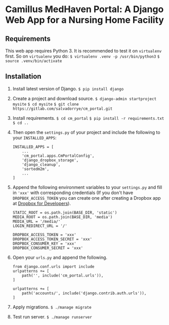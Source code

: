 # Camillus MedHaven Portal: A Django Web App for a Nursing Home Facility

## Requirements
This web app requires Python 3. It is recommended to test it on `virtualenv` first. So on `virtualenv` you do:
    `$ virtualenv .venv -p /usr/bin/python3`
    `$ source .venv/bin/activate`

## Installation
1. Install latest version of Django.
    `$ pip install django`

2. Create a project and download source.
    `$ django-admin startproject mysite`
    `$ cd mysite`
    `$ git clone https://gitlab.com/salvadorrye/cm_portal.git`

3. Install requirements.
    `$ cd cm_portal`
    `$ pip install -r requirements.txt`
    `$ cd ..`

4. Then open the `settings.py` of your project and include the following to your `INSTALLED_APPS`:
    ~~~~
    INSTALLED_APPS = [    
        ...
        'cm_portal.apps.CmPortalConfig',
        'django_dropbox_storage',
        'django_cleanup',
        'sortedm2m',
        ...
    ] 
    ~~~~

5. Append the following environment variables to your `settings.py` and fill in `'xxx'` with corresponding credentials (If you don't have `DROPBOX_ACCESS_TOKEN` you can create one after creating a Dropbox app at [Dropbox for Developers](https://www.dropbox.com/developers)).
    ~~~~
    STATIC_ROOT = os.path.join(BASE_DIR, 'static')
    MEDIA_ROOT = os.path.join(BASE_DIR, 'media')
    MEDIA_URL = '/media/'
    LOGIN_REDIRECT_URL = '/'

    DROPBOX_ACCESS_TOKEN = 'xxx'
    DROPBOX_ACCESS_TOKEN_SECRET = 'xxx'
    DROPBOX_CONSUMER_KEY = 'xxx'
    DROPBOX_CONSUMER_SECRET = 'xxx'
    ~~~~

6. Open your `urls.py` and append the following.
    ~~~~
    from django.conf.urls import include
    urlpatterns += [
        path('', include('cm_portal.urls')),
    ]

    urlpatterns += [
        path('accounts/', include('django.contrib.auth.urls')),
    ]
    ~~~~

7. Apply migrations.
    `$ ./manage migrate`

8. Test run server.
    `$ ./manage runserver`
